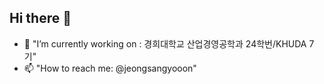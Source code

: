 ## Hi there 👋

<!--
**JeongSangyun03/JeongSangyun03** is a ✨ _special_ ✨ repository because its `README.md` (this file) appears on your GitHub profile.

Here are some ideas to get you started:

- 🔭 "I’m currently working on : 경희대학교 산업경영공학과 24학번"
- 📫 "How to reach me: @jeongsangyooon"
-->
- 🔭 "I’m currently working on : 경희대학교 산업경영공학과 24학번/KHUDA 7기"
- 📫 "How to reach me: @jeongsangyooon"
